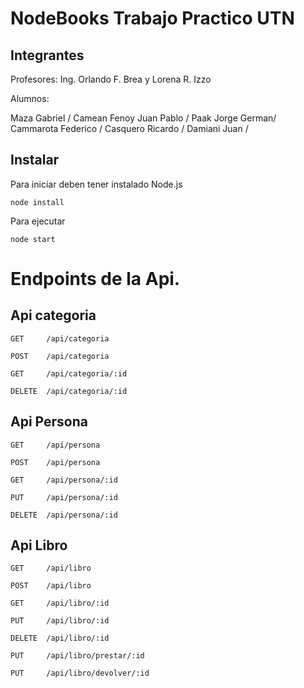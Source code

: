 # NodeBooks Trabajo Practico UTN

## Integrantes

Profesores: Ing. Orlando F. Brea y Lorena R. Izzo

Alumnos:

Maza Gabriel /
Camean Fenoy Juan Pablo /
Paak Jorge German/ Cammarota Federico /
Casquero Ricardo /
Damiani Juan /

## Instalar

Para iniciar deben tener instalado Node.js

```
node install
```

Para ejecutar

```
node start
```
# Endpoints de la Api.

## Api categoria
```
GET     /api/categoria 

POST    /api/categoria 

GET     /api/categoria/:id 

DELETE  /api/categoria/:id 
```
## Api Persona
```
GET     /api/persona 

POST    /api/persona 

GET     /api/persona/:id 

PUT     /api/persona/:id 

DELETE  /api/persona/:id 
```
## Api Libro
```
GET     /api/libro 

POST    /api/libro 

GET     /api/libro/:id 

PUT     /api/libro/:id 

DELETE  /api/libro/:id 

PUT     /api/libro/prestar/:id 

PUT     /api/libro/devolver/:id 
```